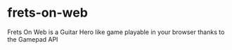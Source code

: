 # frets-on-web
Frets On Web is a Guitar Hero like game playable in your browser thanks to the Gamepad API
